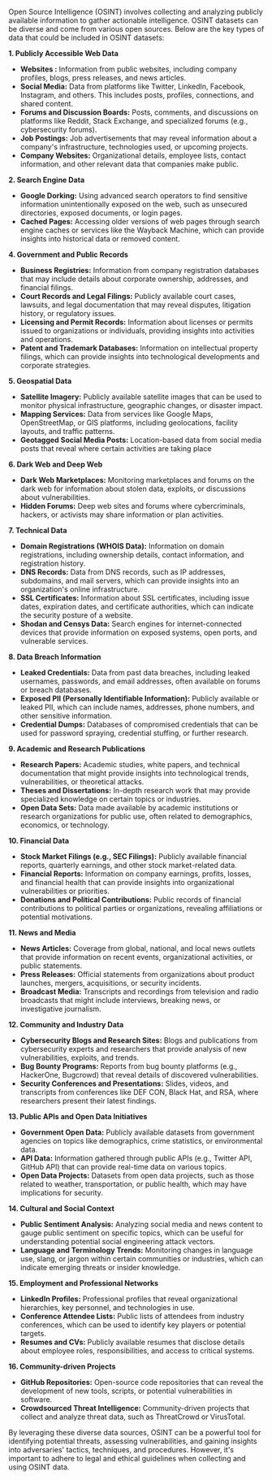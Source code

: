 Open Source Intelligence (OSINT) involves collecting and analyzing publicly available information to gather actionable intelligence. OSINT datasets can be diverse and come from various open sources. Below are the key types of data that could be included in OSINT datasets:

<b> 1. Publicly Accessible Web Data </b>

* **Websites :** Information from public websites, including company profiles, blogs, press releases, and news articles.
* **Social Media:** Data from platforms like Twitter, LinkedIn, Facebook, Instagram, and others. This includes posts, profiles, connections, and shared content.
* **Forums and Discussion Boards:** Posts, comments, and discussions on platforms like Reddit, Stack Exchange, and specialized forums (e.g., cybersecurity forums).
* **Job Postings:** Job advertisements that may reveal information about a company's infrastructure, technologies used, or upcoming projects.
* **Company Websites:** Organizational details, employee lists, contact information, and other relevant data that companies make public.
  
<b> 2. Search Engine Data </b>
   
* **Google Dorking:** Using advanced search operators to find sensitive information unintentionally exposed on the web, such as unsecured directories, exposed documents, or login pages.
* **Cached Pages:** Accessing older versions of web pages through search engine caches or services like the Wayback Machine, which can provide insights into historical data or removed content.
  
<b> 4. Government and Public Records </b>
* **Business Registries:** Information from company registration databases that may include details about corporate ownership, addresses, and financial filings.
* **Court Records and Legal Filings:** Publicly available court cases, lawsuits, and legal documentation that may reveal disputes, litigation history, or regulatory issues.
* **Licensing and Permit Records:** Information about licenses or permits issued to organizations or individuals, providing insights into activities and operations.
* **Patent and Trademark Databases:** Information on intellectual property filings, which can provide insights into technological developments and corporate strategies.
  
<b> 5. Geospatial Data </b>
* **Satellite Imagery:** Publicly available satellite images that can be used to monitor physical infrastructure, geographic changes, or disaster impact.
* **Mapping Services:** Data from services like Google Maps, OpenStreetMap, or GIS platforms, including geolocations, facility layouts, and traffic patterns.
* **Geotagged Social Media Posts:** Location-based data from social media posts that reveal where certain activities are taking place
  
<b> 6. Dark Web and Deep Web </b>
* **Dark Web Marketplaces:** Monitoring marketplaces and forums on the dark web for information about stolen data, exploits, or discussions about vulnerabilities.
* **Hidden Forums:** Deep web sites and forums where cybercriminals, hackers, or activists may share information or plan activities.

<b> 7. Technical Data </b>
* **Domain Registrations (WHOIS Data):** Information on domain registrations, including ownership details, contact information, and registration history.
* **DNS Records:** Data from DNS records, such as IP addresses, subdomains, and mail servers, which can provide insights into an organization's online infrastructure.
* **SSL Certificates:** Information about SSL certificates, including issue dates, expiration dates, and certificate authorities, which can indicate the security posture of a website.
* **Shodan and Censys Data:** Search engines for internet-connected devices that provide information on exposed systems, open ports, and vulnerable services.

<b> 8. Data Breach Information </b>
* **Leaked Credentials:** Data from past data breaches, including leaked usernames, passwords, and email addresses, often available on forums or breach databases.
* **Exposed PII (Personally Identifiable Information):** Publicly available or leaked PII, which can include names, addresses, phone numbers, and other sensitive information.
* **Credential Dumps:** Databases of compromised credentials that can be used for password spraying, credential stuffing, or further research.

<b> 9. Academic and Research Publications </b>
* **Research Papers:** Academic studies, white papers, and technical documentation that might provide insights into technological trends, vulnerabilities, or theoretical attacks.
* **Theses and Dissertations:** In-depth research work that may provide specialized knowledge on certain topics or industries.
* **Open Data Sets:** Data made available by academic institutions or research organizations for public use, often related to demographics, economics, or technology.

<b> 10. Financial Data </b>
* **Stock Market Filings (e.g., SEC Filings):** Publicly available financial reports, quarterly earnings, and other stock market-related data.
* **Financial Reports:** Information on company earnings, profits, losses, and financial health that can provide insights into organizational vulnerabilities or priorities.
* **Donations and Political Contributions:** Public records of financial contributions to political parties or organizations, revealing affiliations or potential motivations.

<b> 11. News and Media </b>
* **News Articles:** Coverage from global, national, and local news outlets that provide information on recent events, organizational activities, or public statements.
* **Press Releases:** Official statements from organizations about product launches, mergers, acquisitions, or security incidents.
* **Broadcast Media:** Transcripts and recordings from television and radio broadcasts that might include interviews, breaking news, or investigative journalism.

<b> 12. Community and Industry Data </b>
* **Cybersecurity Blogs and Research Sites:** Blogs and publications from cybersecurity experts and researchers that provide analysis of new vulnerabilities, exploits, and trends.
* **Bug Bounty Programs:** Reports from bug bounty platforms (e.g., HackerOne, Bugcrowd) that reveal details of discovered vulnerabilities.
* **Security Conferences and Presentations:** Slides, videos, and transcripts from conferences like DEF CON, Black Hat, and RSA, where researchers present their latest findings.

<b> 13. Public APIs and Open Data Initiatives </b>
* **Government Open Data:** Publicly available datasets from government agencies on topics like demographics, crime statistics, or environmental data.
* **API Data:** Information gathered through public APIs (e.g., Twitter API, GitHub API) that can provide real-time data on various topics.
* **Open Data Projects:** Datasets from open data projects, such as those related to weather, transportation, or public health, which may have implications for security.

<b> 14. Cultural and Social Context </b>
* **Public Sentiment Analysis:** Analyzing social media and news content to gauge public sentiment on specific topics, which can be useful for understanding potential social engineering attack vectors.
* **Language and Terminology Trends:** Monitoring changes in language use, slang, or jargon within certain communities or industries, which can indicate emerging threats or insider knowledge.

<b> 15. Employment and Professional Networks </b>
* **LinkedIn Profiles:** Professional profiles that reveal organizational hierarchies, key personnel, and technologies in use.
* **Conference Attendee Lists:** Public lists of attendees from industry conferences, which can be used to identify key players or potential targets.
* **Resumes and CVs:** Publicly available resumes that disclose details about employee roles, responsibilities, and access to critical systems.

<b> 16. Community-driven Projects </b>
* **GitHub Repositories:** Open-source code repositories that can reveal the development of new tools, scripts, or potential vulnerabilities in software.
* **Crowdsourced Threat Intelligence:** Community-driven projects that collect and analyze threat data, such as ThreatCrowd or VirusTotal.

By leveraging these diverse data sources, OSINT can be a powerful tool for identifying potential threats, assessing vulnerabilities, and gaining insights into adversaries' tactics, techniques, and procedures. However, it's important to adhere to legal and ethical guidelines when collecting and using OSINT data.
